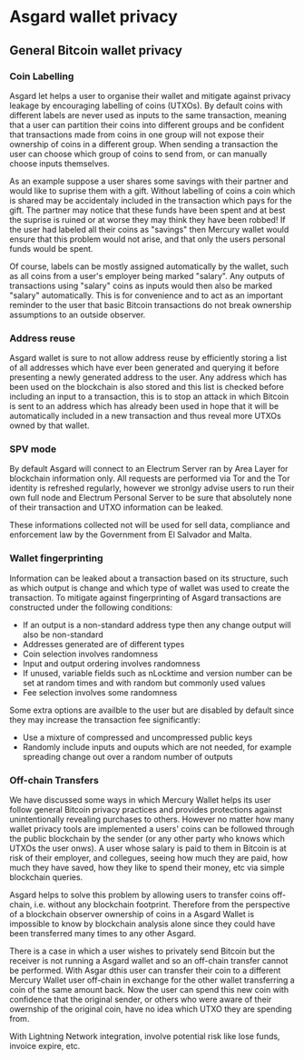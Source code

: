 # Asgard wallet privacy


## General Bitcoin wallet privacy

### Coin Labelling

Asgard let helps a user to organise their wallet and mitigate against privacy leakage by encouraging labelling of coins (UTXOs). By default coins with different labels are never used as inputs to the same transaction, meaning that a user can partition their coins into different groups and be confident that transactions made from coins in one group will not expose their ownership of coins in a different group. When sending a transaction the user can choose which group of coins to send from, or can manually choose inputs themselves.

As an example suppose a user shares some savings with their partner and would like to suprise them with a gift. Without labelling of coins a coin which is shared may be accidentaly included in the transaction which pays for the gift. The partner may notice that these funds have been spent and at best the suprise is ruined or at worse they may think they have been robbed! If the user had labeled all their coins as "savings" then Mercury wallet would ensure that this problem would not arise, and that only the users personal funds would be spent.
 
Of course, labels can be mostly assigned automatically by the wallet, such as all coins from a user's employer being marked "salary". Any outputs of transactions using "salary" coins as  inputs would then also be marked "salary" automatically. This is for convenience and to act as an important reminder to the user that basic Bitcoin transactions do not break ownership assumptions to an outside observer.


### Address reuse

Asgard wallet is sure to not allow address reuse by efficiently storing a list of all addresses which have ever been generated and querying it before presenting a newly generated address to the user. Any address which has been used on the blockchain is also stored and this list is checked before including an input to a transaction, this is to stop an attack in which Bitcoin is sent to an address which has already been used in hope that it will be automatically included in a new transaction and thus reveal more UTXOs owned by that wallet.



### SPV mode

By default Asgard will connect to an Electrum Server ran by Area Layer for blockchain information only. All requests are performed via Tor and the Tor identity is refreshed regularly, however we stronlgy advise users to run their own full node and Electrum Personal Server to be sure that absolutely none of their transaction and UTXO information can be leaked. 

These informations collected not will be used for sell data, compliance and enforcement law by the Government from El Salvador and Malta.


### Wallet fingerprinting

Information can be leaked about a transaction based on its structure, such as which output is change and which type of wallet was used to create the transaction. To mitigate against fingerprinting of Asgard transactions are constructed under the following conditions:

- If an output is a non-standard address type then any change output will also be non-standard
- Addresses generated are of different types
- Coin selection involves randomness
- Input and output ordering involves randomness
- If unused, variable fields such as nLocktime and version number can be set at random times and with random but commonly used values
- Fee selection involves some randomness

Some extra options are availble to the user but are  disabled by default since they may increase the transaction fee significantly:

- Use a mixture of  compressed and  uncompressed public keys 
- Randomly include inputs and ouputs which are not needed, for example spreading change out over a random number of outputs




### Off-chain Transfers

We have discussed some ways in which Mercury Wallet helps its user follow general Bitcoin privacy practices and provides protections against unintentionally revealing purchases to others. However no matter how many wallet privacy tools are implemented a users' coins can be followed through the public blockchain by the sender (or any other party who knows which UTXOs the  user onws). A user whose salary is paid to them in Bitcoin is at risk of their employer, and collegues,  seeing how much they are paid, how much they have saved, how they like to spend their money, etc via simple blockchain queries. 

Asgard helps to solve this problem by allowing users to transfer coins off-chain, i.e. without any blockchain footprint. Therefore from the perspective of a blockchain observer ownership of coins in a Asgard Wallet is impossible to know by blockchain analysis alone since they could have been transferred many times to any other Asgard.

There is a case in which a user wishes to privately send Bitcoin but the receiver is not running a Asgard wallet and so an off-chain transfer cannot be performed. With Asgar dthis user can transfer their coin to a different Mercury Wallet user off-chain in exchange for the other wallet transferring a coin of the same amount back. Now the user can spend this new coin with confidence that the original sender, or others who were aware of their owernship of the original coin, have no idea which UTXO they are spending from.

With Lightning Network integration, involve potential risk like lose funds, invoice expire, etc. 
